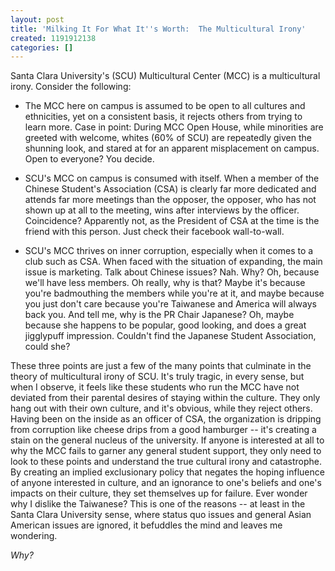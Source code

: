 ```yaml
---
layout: post
title: 'Milking It For What It''s Worth:  The Multicultural Irony'
created: 1191912138
categories: []
---
```

Santa Clara University's (SCU) Multicultural Center (MCC) is a multicultural irony.  Consider the following:

- The MCC here on campus is assumed to be open to all cultures and ethnicities, yet on a consistent basis, it rejects others from trying to learn more.  Case in point:  During MCC Open House, while minorities are greeted with welcome, whites (60% of SCU) are repeatedly given the shunning look, and stared at for an apparent misplacement on campus.  Open to everyone?  You decide.

- SCU's MCC on campus is consumed with itself.  When a member of the Chinese Student's Association (CSA) is clearly far more dedicated and attends far more meetings than the opposer, the opposer, who has not shown up at all to the meeting, wins after interviews by the officer.  Coincidence?  Apparently not, as the President of CSA at the time is the friend with this person.  Just check their facebook wall-to-wall.

- SCU's MCC thrives on inner corruption, especially when it comes to a club such as CSA.  When faced with the situation of expanding, the main issue is marketing.  Talk about Chinese issues?  Nah.  Why?  Oh, because we'll have less members.  Oh really, why is that?  Maybe it's because you're badmouthing the members while you're at it, and maybe because you just don't care because you're Taiwanese and America will always back you.  And tell me, why is the PR Chair Japanese?  Oh, maybe because she happens to be popular, good looking, and does a great jigglypuff impression.  Couldn't find the Japanese Student Association, could she?

These three points are just a few of the many points that culminate in the theory of multicultural irony of SCU.  It's truly tragic, in every sense, but when I observe, it feels like these students who run the MCC have not deviated from their parental desires of staying within the culture.  They only hang out with their own culture, and it's obvious, while they reject others.  Having been on the inside as an officer of CSA, the organization is dripping from corruption like cheese drips from a good hamburger -- it's creating a stain on the general nucleus of the university.  If anyone is interested at all to why the MCC fails to garner any general student support, they only need to look to these points and understand the true cultural irony and catastrophe.  By creating an implied exclusionary policy that negates the hoping influence of anyone interested in culture, and an ignorance to one's beliefs and one's impacts on their culture, they set themselves up for failure.  Ever wonder why I dislike the Taiwanese?  This is one of the reasons -- at least in the Santa Clara University sense, where status quo issues and general Asian American issues are ignored, it befuddles the mind and leaves me wondering.

<i>Why?</i>
